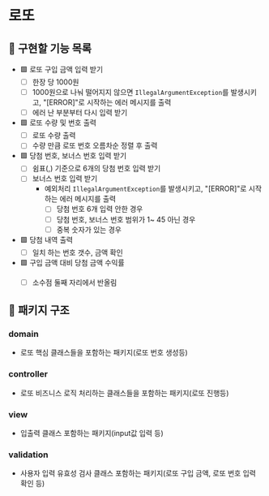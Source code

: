 # 로또

## 📝 구현할 기능 목록
- 🟩 로또 구입 금액 입력 받기
  - [ ] 한장 당 1000원
  - [ ] 1000원으로 나눠 떨어지지 않으면 `IllegalArgumentException`를 발생시키고, "[ERROR]"로 시작하는 에러 메시지를 출력
  - [ ] 에러 난 부분부터 다시 입력 받기
- 🟩 로또 수량 및 번호 출력
  - [ ] 로또 수량 출력
  - [ ] 수량 만큼 로또 번호 오름차순 정렬 후 출력
- 🟩 당첨 번호, 보너스 번호 입력 받기
  - [ ] 쉼표(,) 기준으로 6개의 당첨 번호 입력 받기
  - [ ] 보너스 번호 입력 받기
    - 예외처리 `IllegalArgumentException`를 발생시키고, "[ERROR]"로 시작하는 에러 메시지를 출력
      - [ ] 당첨 번호 6개 입력 안한 경우
      - [ ] 당첨 번호, 보너스 번호 범위가 1~ 45 아닌 경우
      - [ ] 중복 숫자가 있는 경우
- 🟩 당첨 내역 출력
  - [ ] 일치 하는 번호 갯수, 금액 확인
- 🟩 구입 금액 대비 당첨 금액 수익률
  - [ ] 소수점 둘째 자리에서 반올림
  

## 📂 패키지 구조

### domain
- 로또 핵심 클래스들을 포함하는 패키지(로또 번호 생성등)
### controller
- 로또 비즈니스 로직 처리하는 클래스들을 포함하는 패키지(로또 진행등)
### view
- 입출력 클래스 포함하는 패키지(input값 입력 등)
### validation
- 사용자 입력 유효성 검사 클래스 포함하는 패키지(로또 구입 금액, 로또 번호 입력 확인 등)
  

  

